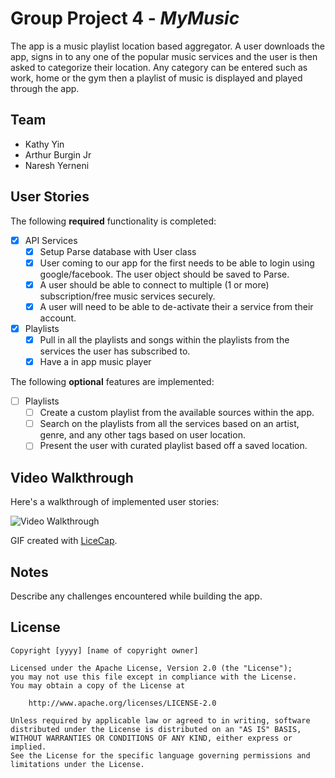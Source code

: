 # Group Project 4 - *MyMusic*

The app is a music playlist location based aggregator. A user downloads the app, signs in to any one
of the popular music services and the user is then asked to categorize their location. Any category
can be entered such as work, home or the gym then a playlist of music is displayed and played through the app.

## Team

- Kathy Yin
- Arthur Burgin Jr
- Naresh Yerneni

## User Stories 

The following **required** functionality is completed:

- [X] API Services
   - [X] Setup Parse database with User class
   - [X] User coming to our app for the first needs to be able to login using google/facebook. The user object should be saved to Parse.
   - [X] A user should be able to connect to multiple (1 or more) subscription/free music services securely.
   - [X] A user will need to be able to de-activate their a service from their account.
- [X] Playlists
   - [X] Pull in all the playlists and songs within the playlists from the services the user has subscribed to.
   - [X] Have a in app music player

The following **optional** features are implemented:

- [ ] Playlists
   - [ ] Create a custom playlist from the available sources within the app.
   - [ ] Search on the playlists from all the services based on an artist, genre, and any other tags based on user location.
   - [ ] Present the user with curated playlist based off a saved location.

## Video Walkthrough

Here's a walkthrough of implemented user stories:

<img src='http://i.imgur.com/fPT4iBQ.gif' title='Video Walkthrough' width='' alt='Video Walkthrough' />

GIF created with [LiceCap](http://www.cockos.com/licecap/).

## Notes

Describe any challenges encountered while building the app.

## License

    Copyright [yyyy] [name of copyright owner]

    Licensed under the Apache License, Version 2.0 (the "License");
    you may not use this file except in compliance with the License.
    You may obtain a copy of the License at

        http://www.apache.org/licenses/LICENSE-2.0

    Unless required by applicable law or agreed to in writing, software
    distributed under the License is distributed on an "AS IS" BASIS,
    WITHOUT WARRANTIES OR CONDITIONS OF ANY KIND, either express or implied.
    See the License for the specific language governing permissions and
    limitations under the License.
